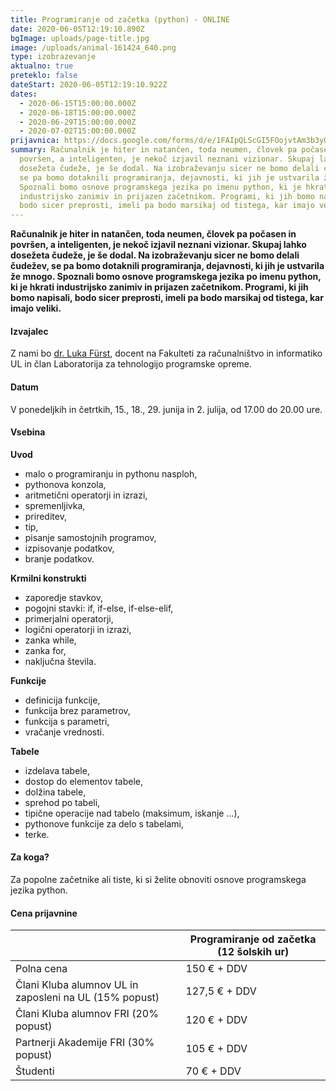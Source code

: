 ```yaml
---
title: Programiranje od začetka (python) - ONLINE
date: 2020-06-05T12:19:10.890Z
bgImage: uploads/page-title.jpg
image: /uploads/animal-161424_640.png
type: izobrazevanje
aktualno: true
preteklo: false
dateStart: 2020-06-05T12:19:10.922Z
dates:
  - 2020-06-15T15:00:00.000Z
  - 2020-06-18T15:00:00.000Z
  - 2020-06-29T15:00:00.000Z
  - 2020-07-02T15:00:00.000Z
prijavnica: https://docs.google.com/forms/d/e/1FAIpQLScGI5FOojvtAm3b3yOju6DV6VLBmcKIsV0sEXkXROEV7nqzaQ/viewform?usp=sf_link
summary: Računalnik je hiter in natančen, toda neumen, človek pa počasen in
  površen, a inteligenten, je nekoč izjavil neznani vizionar. Skupaj lahko
  dosežeta čudeže, je še dodal. Na izobraževanju sicer ne bomo delali čudežev,
  se pa bomo dotaknili programiranja, dejavnosti, ki jih je ustvarila že mnogo.
  Spoznali bomo osnove programskega jezika po imenu python, ki je hkrati
  industrijsko zanimiv in prijazen začetnikom. Programi, ki jih bomo napisali,
  bodo sicer preprosti, imeli pa bodo marsikaj od tistega, kar imajo veliki.
---
```

**Računalnik je hiter in natančen, toda neumen, človek pa počasen in površen, a inteligenten, je nekoč izjavil neznani vizionar. Skupaj lahko dosežeta čudeže, je še dodal. Na izobraževanju sicer ne bomo delali čudežev, se pa bomo dotaknili programiranja, dejavnosti, ki jih je ustvarila že mnogo. Spoznali bomo osnove programskega jezika po imenu python, ki je hkrati industrijsko zanimiv in prijazen začetnikom. Programi, ki jih bomo napisali, bodo sicer preprosti, imeli pa bodo marsikaj od tistega, kar imajo veliki.**

#### Izvajalec

Z nami bo [dr. Luka Fürst](https://akademijafri.si/izvajalci/luka-f%C3%BCrst/), docent na Fakulteti za računalništvo in informatiko UL in član Laboratorija za tehnologijo programske opreme.

#### Datum

V ponedeljkih in četrtkih, 15., 18., 29. junija in 2. julija, od 17.00 do 20.00 ure.

#### Vsebina

**Uvod**

* malo o programiranju in pythonu nasploh,
* pythonova konzola,
* aritmetični operatorji in izrazi,
* spremenljivka,
* prireditev,
* tip,
* pisanje samostojnih programov,
* izpisovanje podatkov,
* branje podatkov.

**Krmilni konstrukti**

* zaporedje stavkov,
* pogojni stavki: if, if-else, if-else-elif,
* primerjalni operatorji,
* logični operatorji in izrazi,
* zanka while,
* zanka for,
* naključna števila.

**Funkcije**

* definicija funkcije,
* funkcija brez parametrov,
* funkcija s parametri,
* vračanje vrednosti.

**Tabele**

* izdelava tabele,
* dostop do elementov tabele,
* dolžina tabele,
* sprehod po tabeli,
* tipične operacije nad tabelo (maksimum, iskanje ...),
* pythonove funkcije za delo s tabelami,
* terke.

#### Za koga?

Za popolne začetnike ali tiste, ki si želite obnoviti osnove programskega jezika python.

#### Cena prijavnine

|                                                        | Programiranje od začetka (12 šolskih ur) |
| ------------------------------------------------------ | ---------------------------------------- |
| Polna cena                                             | 150 € + DDV                              |
| Člani Kluba alumnov UL in zaposleni na UL (15% popust) | 127,5 € + DDV                            |
| Člani Kluba alumnov FRI (20% popust)                   | 120 € + DDV                              |
| Partnerji Akademije FRI (30% popust)                   | 105 € + DDV                              |
| Študenti                                               | 70 € + DDV                               |